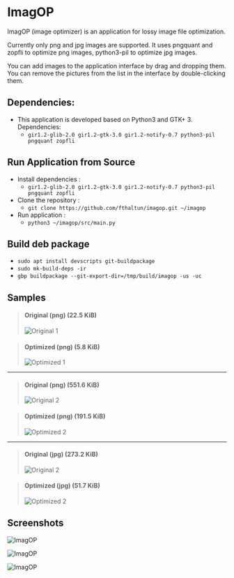 # ImagOP

ImagOP (image optimizer) is an application for lossy image file optimization.

Currently only png and jpg images are supported.
It uses pngquant and zopfli to optimize png images, python3-pil to optimize jpg images. 

You can add images to the application interface by drag and dropping them.
You can remove the pictures from the list in the interface by double-clicking them.

## Dependencies:

* This application is developed based on Python3 and GTK+ 3. Dependencies:
   - ```gir1.2-glib-2.0 gir1.2-gtk-3.0 gir1.2-notify-0.7 python3-pil pngquant zopfli```

## Run Application from Source

* Install dependencies :
    * ```gir1.2-glib-2.0 gir1.2-gtk-3.0 gir1.2-notify-0.7 python3-pil pngquant zopfli```
* Clone the repository :
    * ```git clone https://github.com/fthaltun/imagop.git ~/imagop```
* Run application :
    * ```python3 ~/imagop/src/main.py```

## Build deb package

* `sudo apt install devscripts git-buildpackage`
* `sudo mk-build-deps -ir`
* `gbp buildpackage --git-export-dir=/tmp/build/imagop -us -uc`

## Samples

> #### Original (png) (22.5 KiB)
>
> ![Original 1](screenshots/sample-original-1.png)

> #### Optimized (png) (5.8 KiB)
>
> ![Optimized 1](screenshots/sample-optimized-1.png)
---
> #### Original (png) (551.6 KiB)
>
> ![Original 2](screenshots/sample-original-2.png)

> #### Optimized (png) (191.5 KiB)
>
> ![Optimized 2](screenshots/sample-optimized-2.png)

---
> #### Original (jpg) (273.2 KiB)
>
> ![Original 2](screenshots/sample-original-jpg-1.jpg)

> #### Optimized (jpg) (51.7 KiB)
>
> ![Optimized 2](screenshots/sample-optimized-jpg-1.jpg)

## Screenshots

![ImagOP](screenshots/imagop-1.png)

![ImagOP](screenshots/imagop-2.png)

![ImagOP](screenshots/imagop-3.png)
